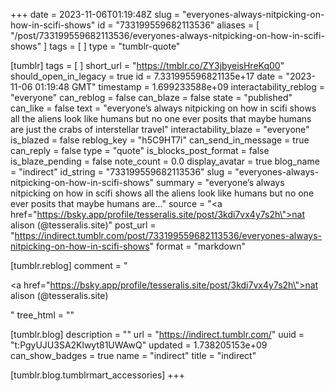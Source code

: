 +++
date = 2023-11-06T01:19:48Z
slug = "everyones-always-nitpicking-on-how-in-scifi-shows"
id = "733199559682113536"
aliases = [ "/post/733199559682113536/everyones-always-nitpicking-on-how-in-scifi-shows" ]
tags = [ ]
type = "tumblr-quote"

[tumblr]
tags = [ ]
short_url = "https://tmblr.co/ZY3jbyeisHreKq00"
should_open_in_legacy = true
id = 7.331995596821135e+17
date = "2023-11-06 01:19:48 GMT"
timestamp = 1.699233588e+09
interactability_reblog = "everyone"
can_reblog = false
can_blaze = false
state = "published"
can_like = false
text = "everyone&rsquo;s always nitpicking on how in scifi shows all the aliens look like humans but no one ever posits that maybe humans are just the crabs of interstellar travel"
interactability_blaze = "everyone"
is_blazed = false
reblog_key = "h5C9HT7i"
can_send_in_message = true
can_reply = false
type = "quote"
is_blocks_post_format = false
is_blaze_pending = false
note_count = 0.0
display_avatar = true
blog_name = "indirect"
id_string = "733199559682113536"
slug = "everyones-always-nitpicking-on-how-in-scifi-shows"
summary = "everyone’s always nitpicking on how in scifi shows all the aliens look like humans but no one ever posits that maybe humans are..."
source = "<a href=\"https://bsky.app/profile/tesseralis.site/post/3kdi7vx4y7s2h\">nat alison (@tesseralis.site)</a>"
post_url = "https://indirect.tumblr.com/post/733199559682113536/everyones-always-nitpicking-on-how-in-scifi-shows"
format = "markdown"

[tumblr.reblog]
comment = "<p><a href=\"https://bsky.app/profile/tesseralis.site/post/3kdi7vx4y7s2h\">nat alison (@tesseralis.site)</a></p>"
tree_html = ""

[tumblr.blog]
description = ""
url = "https://indirect.tumblr.com/"
uuid = "t:PgyUJU3SA2Klwyt81UWAwQ"
updated = 1.738205153e+09
can_show_badges = true
name = "indirect"
title = "indirect"

[tumblr.blog.tumblrmart_accessories]
+++
